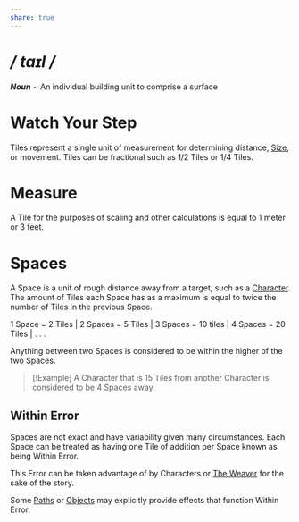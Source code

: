 ```yaml
---
share: true
---
```

# */ taɪl /*
***Noun*** ~ An individual building unit to comprise a surface
# Watch Your Step
Tiles represent a single unit of measurement for determining distance, [Size](./Size.md), or movement. Tiles can be fractional such as 1/2 Tiles or 1/4 Tiles.
# Measure
A Tile for the purposes of scaling and other calculations is equal to 1 meter or 3 feet.
# Spaces
A Space is a unit of rough distance away from a target, such as a [Character](../Introduction/TTRPG.md#Characters). The amount of Tiles each Space has as a maximum is equal to twice the number of Tiles in the previous Space.

1 Space = 2 Tiles | 2 Spaces = 5 Tiles | 3 Spaces = 10 tiles | 4 Spaces = 20 Tiles | . . .

Anything between two Spaces is considered to be within the higher of the two Spaces.

>[!Example]
>A Character that is 15 Tiles from another Character is considered to be 4 Spaces away.
## Within Error
Spaces are not exact and have variability given many circumstances. Each Space can be treated as having one Tile of addition per Space known as being Within Error.

This Error can be taken advantage of by Characters or [The Weaver](../Introduction/TTRPG.md#The%20Weaver) for the sake of the story. 

Some [Paths](./Path.md) or [Objects](./Object.md) may explicitly provide effects that function Within Error.